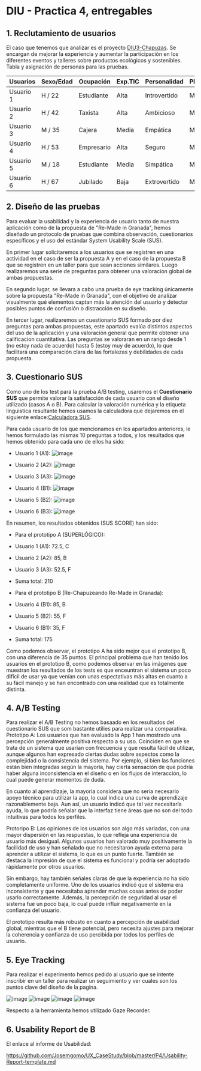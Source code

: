 # DIU - Practica 4, entregables

## 1. Reclutamiento de usuarios 

El caso que tenemos que analizar es el proyecto [DIU3-Chapuzas](https://github.com/DIU3-Chapuzas/UX_CaseStudy). 
Se encargan de  mejorar la experiencia y aumentar la participación en los diferentes eventos y talleres sobre productos ecológicos y sostenibles.
Tabla y asignación de personas para las pruebas.

| Usuarios | Sexo/Edad     | Ocupación   |  Exp.TIC    | Personalidad | Plataforma | Caso
| ------------- | -------- | ----------- | ----------- | -----------  | ---------- | ----
| Usuario 1  | H / 22   | Estudiante  | Alta       | Introvertido | Móvil       | A 
| Usuario 2  | H / 42   | Taxista  | Alta       | Ambicioso       | Móvil        | A 
| Usuario 3  | M / 35   | Cajera     | Media        | Empática    | Móvil      | A
| Usuario 4  | H / 53   | Empresario  | Alta       | Seguro     | Móvil        | B 
| Usuario 5  | M / 18   | Estudiante     | Media        | Simpática    | Móvil      | B
| Usuario 6  | H / 67   | Jubilado  | Baja       | Extrovertido     | Móvil        | B 


## 2. Diseño de las pruebas 

Para evaluar la usabilidad y la experiencia de usuario tanto de nuestra aplicación como de la propuesta de "Re-Made in Granada", hemos diseñado un protocolo de pruebas que combina observación, cuestionarios específicos y el uso del estándar System Usability Scale (SUS).

En primer lugar solicitaremos a los usuarios que se registren en una actividad en el caso de ser la propuesta A y en el caso de la propuesta B que se registren en un taller para que sean acciones similares. Luego realizaremos una serie de preguntas para obtener una valoracion global de ambas propuestas.

En segundo lugar, se llevara a cabo una prueba de eye tracking únicamente sobre la propuesta "Re-Made in Granada", con el objetivo de analizar visualmente qué elementos captan más la atención del usuario y detectar posibles puntos de confusión o distracción en su diseño.

En tercer lugar, realizaremos un cuestionario SUS formado por diez preguntas para ambas propuestas, este apartado evalúa distintos aspectos del uso de la aplicación y una valoración general que permite obtener una calificacion cuantitativa. Las preguntas se valoraran en un rango desde 1 (no estoy nada de acuerdo) hasta 5 (estoy muy de acuerdo), lo que facilitará una comparación clara de las fortalezas y debilidades de cada propuesta.

## 3. Cuestionario SUS

Como uno de los test para la prueba A/B testing, usaremos el **Cuestionario SUS** que permite valorar la satisfacción de cada usuario con el diseño utilizado (casos A o B). Para calcular la valoración numérica y la etiqueta linguistica resultante hemos usamos la calculadora que dejaremos en el siguiente enlace:[Calculadora SUS](https://stuart-cunningham.github.io/sus/). 

Para cada usuario de los que mencionamos en los apartados anteriores, le hemos formulado las mismas 10 preguntas a todos, y los resultados que hemos obtenido para cada uno de ellos ha sido:
- Usuario 1 (A1):
![image](https://github.com/Josemgomo/UX_CaseStudy/blob/master/P4/Puntuaciones_SUS/A_1.png)

- Usuario 2 (A2):
![image](https://github.com/Josemgomo/UX_CaseStudy/blob/master/P4/Puntuaciones_SUS/A_2.png)

- Usuario 3 (A3):
![image](https://github.com/Josemgomo/UX_CaseStudy/blob/master/P4/Puntuaciones_SUS/A_3.png)

- Usuario 4 (B1):
![image](https://github.com/Josemgomo/UX_CaseStudy/blob/master/P4/Puntuaciones_SUS/B_1.png)

- Usuario 5 (B2):
![image](https://github.com/Josemgomo/UX_CaseStudy/blob/master/P4/Puntuaciones_SUS/B_2.png)

- Usuario 6 (B3):
![image](https://github.com/Josemgomo/UX_CaseStudy/blob/master/P4/Puntuaciones_SUS/B_3.png)

En resumen, los resultados obtenidos (SUS SCORE) han sido:
- Para el prototipo A (SUPERLÓGICO):
 - Usuario 1 (A1): 72.5, C
 - Usuario 2 (A2): 85, B
 - Usuario 3 (A3): 52.5, F
 - Suma total: 210

- Para el prototipo B (Re-Chapuzeando Re-Made in Granada):
 - Usuario 4 (B1): 85, B
 - Usuario 5 (B2): 55, F
 - Usuario 6 (B1): 35, F
 - Suma total: 175

Como podemos observar, el prototipo A ha sido mejor que el prototipo B, con una diferencia de 35 puntos. El principal problema que han tenido los usuarios en el prototipo B, como podemos observar en las imágenes que muestran los resultados de los tests es que enceuntran el sistema un poco difícil de usar ya que venían con unas espectativas más altas en cuanto a su fácil manejo y se han encontrado con una realidad que es totalmente distinta.

## 4. A/B Testing

Para realizar el A/B Testing no hemos basaado en los resultados del cuestionario SUS que som bastante utilies para realizar una comparativa.
Prototipo A:
Los usuarios que han evaluado la App 1 han mostrado una percepción generalmente positiva respecto a su uso. Coinciden en que se trata de un sistema que usarían con frecuencia y que resulta fácil de utilizar, aunque algunos han expresado ciertas dudas sobre aspectos como la complejidad o la consistencia del sistema. Por ejemplo, si bien las funciones están bien integradas según la mayoría, hay cierta sensación de que podría haber alguna inconsistencia en el diseño o en los flujos de interacción, lo cual puede generar momentos de duda.

En cuanto al aprendizaje, la mayoría considera que no sería necesario apoyo técnico para utilizar la app, lo cual indica una curva de aprendizaje razonablemente baja. Aun así, un usuario indicó que tal vez necesitaría ayuda, lo que podría señalar que la interfaz tiene áreas que no son del todo intuitivas para todos los perfiles.

Protoripo B:
Las opiniones de los usuarios son algo más variadas, con una mayor dispersión en las respuestas, lo que refleja una experiencia de usuario más desigual. Algunos usuarios han valorado muy positivamente la facilidad de uso y han señalado que no necesitaron ayuda externa para aprender a utilizar el sistema, lo que es un punto fuerte. También se destaca la impresión de que el sistema es funcional y podría ser adoptado rápidamente por otros usuarios.

Sin embargo, hay también señales claras de que la experiencia no ha sido completamente uniforme. Uno de los usuarios indicó que el sistema era inconsistente y que necesitaba aprender muchas cosas antes de poder usarlo correctamente. Además, la percepción de seguridad al usar el sistema fue un poco baja, lo cual puede influir negativamente en la confianza del usuario.

El prototipo resulta más robusto en cuanto a percepción de usabilidad global, mientras que el B tiene potencial, pero necesita ajustes para mejorar la coherencia y confianza de uso percibida por todos los perfiles de usuario.

## 5. Eye Tracking

Para realizar el experimento hemos pedido al usuario que se intente inscribir en un taller para realizar un seguimiento y ver cuales son los puntos clave del diseño de la pagina.

![image](https://github.com/user-attachments/assets/6b264eec-7583-4bb7-a911-d3141a733b88)
![image](https://github.com/user-attachments/assets/5d12e84f-8e0b-46b2-9855-b1c9a49a3e46)
![image](https://github.com/user-attachments/assets/97a5de68-10d4-45f7-b47c-40aee0c2c67e)
![image](https://github.com/user-attachments/assets/7f0def79-791e-463b-8c21-dbebaf52c989)

Respecto a la herramienta hemos utilizado Gaze Recorder.

## 6. Usability Report de B

El enlace al informe de Usabilidad:

https://github.com/Josemgomo/UX_CaseStudy/blob/master/P4/Usability-Report-template.md
